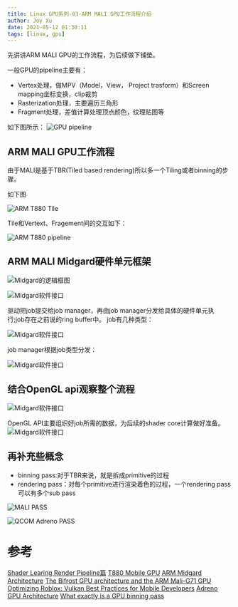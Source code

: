 ```yaml
---
title: Linux GPU系列-03-ARM MALI GPU工作流程介绍
author: Joy Xu
date: 2021-05-12 01:30:11
tags: [linux, gpu]
---
```


先讲讲ARM MALI GPU的工作流程，为后续做下铺垫。

一般GPU的pipeline主要有：
* Vertex处理，做MPV（Model，View， Project trasform）和Screen mapping坐标变换，clip裁剪
* Rasterization处理，主要遍历三角形
* Fragment处理，差值计算处理顶点颜色，纹理贴图等

如下图所示：
![GPU pipeline](/images/gpu_pipeline.png)

## ARM MALI GPU工作流程

由于MALI是基于TBR(Tiled based rendering)所以多一个Tiling或者binning的步骤。

如下图

![ARM T880 Tile](/images/t880_tile.png)

Tile和Vertext、Fragement间的交互如下：

![ARM T880 pipeline](/images/t880_pipeline.png)

## ARM MALI Midgard硬件单元框架

![Midgard的逻辑框图](/images/mali_midgard_blocks.png)

![Midgard软件接口](/images/mali_midgard_jobs_interface.png)

驱动把job提交给job manager，再由job manager分发给具体的硬件单元执行;job存在之前说的ring buffer中。
job有几种类型：

![Midgard软件接口](/images/mali_midgard_jobs.png)

job manager根据job类型分发：

![Midgard软件接口](/images/mali_midgard_job_dispatch.png)

## 结合OpenGL api观察整个流程

![Midgard软件接口](/images/mali_midgard_opengl.png)

OpenGL API主要组织好job所需的数据，为后续的shader core计算做好准备。
![Midgard软件接口](/images/mali_midgard_opengl_driver.png)

## 再补充些概念

* binning pass:对于TBR来说，就是拆成primitive的过程
* rendering pass：对每个primitive进行渲染着色的过程，一个rendering pass可以有多个sub pass

![MALI PASS](/images/mali_pass.png)

![QCOM Adreno PASS](/images/adreno_pass.png)

# 参考

[Shader Learing Render Pipeline篇](https://hushengstudent.blog.csdn.net/article/details/59122183)
[T880 Mobile GPU](https://pdfs.semanticscholar.org/6eea/4efe677304b6c77008e15d34ac39f1164e9e.pdf)
[ARM Midgard Architecture](https://fileadmin.cs.lth.se/cs/Education/EDAN35/guestLectures/ARM-Mali.pdf)
[The Bifrost GPU architecture and the ARM Mali-G71 GPU](https://old.hotchips.org/wp-content/uploads/hc_archives/hc28/HC28.22-Monday-Epub/HC28.22.10-GPU-HPC-Epub/HC28.22.110-Bifrost-JemDavies-ARM-v04-9.pdf)
[Optimizing Roblox: Vulkan Best Practices for Mobile Developers](https://zeux.io/data/gdc2020_arm.pdf)
[Adreno GPU Architecture](https://blog.csdn.net/Q1302182594/article/details/82767719)
[What exactly is a GPU binning pass](https://stackoverflow.com/questions/34196144/what-exactly-is-a-gpu-binning-pass)
